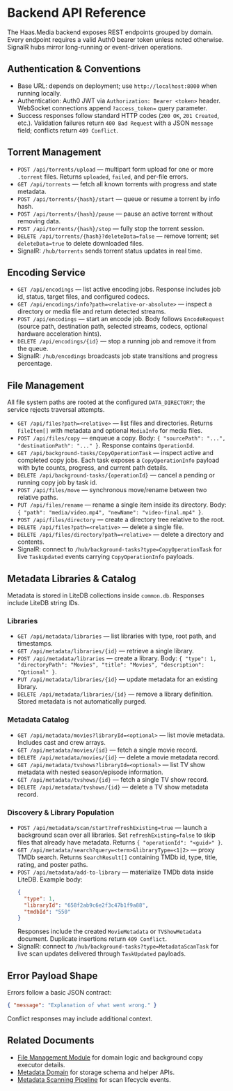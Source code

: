 # Backend API Reference

The Haas.Media backend exposes REST endpoints grouped by domain. Every endpoint requires a valid Auth0 bearer token unless noted otherwise. SignalR hubs mirror long-running or event-driven operations.

## Authentication & Conventions

- Base URL: depends on deployment; use `http://localhost:8000` when running locally.
- Authentication: Auth0 JWT via `Authorization: Bearer <token>` header. WebSocket connections append `?access_token=` query parameter.
- Success responses follow standard HTTP codes (`200 OK`, `201 Created`, etc.). Validation failures return `400 Bad Request` with a JSON `message` field; conflicts return `409 Conflict`.

## Torrent Management

- `POST /api/torrents/upload` — multipart form upload for one or more `.torrent` files. Returns `uploaded`, `failed`, and per-file errors.
- `GET /api/torrents` — fetch all known torrents with progress and state metadata.
- `POST /api/torrents/{hash}/start` — queue or resume a torrent by info hash.
- `POST /api/torrents/{hash}/pause` — pause an active torrent without removing data.
- `POST /api/torrents/{hash}/stop` — fully stop the torrent session.
- `DELETE /api/torrents/{hash}?deleteData=false` — remove torrent; set `deleteData=true` to delete downloaded files.
- SignalR: `/hub/torrents` sends torrent status updates in real time.

## Encoding Service

- `GET /api/encodings` — list active encoding jobs. Response includes job id, status, target files, and configured codecs.
- `GET /api/encodings/info?path=<relative-or-absolute>` — inspect a directory or media file and return detected streams.
- `POST /api/encodings` — start an encode job. Body follows `EncodeRequest` (source path, destination path, selected streams, codecs, optional hardware acceleration hints).
- `DELETE /api/encodings/{id}` — stop a running job and remove it from the queue.
- SignalR: `/hub/encodings` broadcasts job state transitions and progress percentage.

## File Management

All file system paths are rooted at the configured `DATA_DIRECTORY`; the service rejects traversal attempts.

- `GET /api/files?path=<relative>` — list files and directories. Returns `FileItem[]` with metadata and optional `MediaInfo` for media files.
- `POST /api/files/copy` — enqueue a copy. Body: `{ "sourcePath": "...", "destinationPath": "..." }`. Response contains `OperationId`.
- `GET /api/background-tasks/CopyOperationTask` — inspect active and completed copy jobs. Each task exposes a `CopyOperationInfo` payload with byte counts, progress, and current path details.
- `DELETE /api/background-tasks/{operationId}` — cancel a pending or running copy job by task id.
- `POST /api/files/move` — synchronous move/rename between two relative paths.
- `PUT /api/files/rename` — rename a single item inside its directory. Body: `{ "path": "media/video.mp4", "newName": "video-final.mp4" }`.
- `POST /api/files/directory` — create a directory tree relative to the root.
- `DELETE /api/files?path=<relative>` — delete a single file.
- `DELETE /api/files/directory?path=<relative>` — delete a directory and contents.
- SignalR: connect to `/hub/background-tasks?type=CopyOperationTask` for live `TaskUpdated` events carrying `CopyOperationInfo` payloads.

## Metadata Libraries & Catalog

Metadata is stored in LiteDB collections inside `common.db`. Responses include LiteDB string IDs.

### Libraries

- `GET /api/metadata/libraries` — list libraries with type, root path, and timestamps.
- `GET /api/metadata/libraries/{id}` — retrieve a single library.
- `POST /api/metadata/libraries` — create a library. Body: `{ "type": 1, "directoryPath": "Movies", "title": "Movies", "description": "Optional" }`.
- `PUT /api/metadata/libraries/{id}` — update metadata for an existing library.
- `DELETE /api/metadata/libraries/{id}` — remove a library definition. Stored metadata is not automatically purged.

### Metadata Catalog

- `GET /api/metadata/movies?libraryId=<optional>` — list movie metadata. Includes cast and crew arrays.
- `GET /api/metadata/movies/{id}` — fetch a single movie record.
- `DELETE /api/metadata/movies/{id}` — delete a movie metadata record.
- `GET /api/metadata/tvshows?libraryId=<optional>` — list TV show metadata with nested season/episode information.
- `GET /api/metadata/tvshows/{id}` — fetch a single TV show record.
- `DELETE /api/metadata/tvshows/{id}` — delete a TV show metadata record.

### Discovery & Library Population

- `POST /api/metadata/scan/start?refreshExisting=true` — launch a background scan over all libraries. Set `refreshExisting=false` to skip files that already have metadata. Returns `{ "operationId": "<guid>" }`.
- `GET /api/metadata/search?query=<term>&libraryType=<1|2>` — proxy TMDb search. Returns `SearchResult[]` containing TMDb id, type, title, rating, and poster paths.
- `POST /api/metadata/add-to-library` — materialize TMDb data inside LiteDB. Example body:
  ```json
  {
    "type": 1,
    "libraryId": "658f2ab9c6e2f3c47b1f9a88",
    "tmdbId": "550"
  }
  ```
  Responses include the created `MovieMetadata` or `TVShowMetadata` document. Duplicate insertions return `409 Conflict`.
- SignalR: connect to `/hub/background-tasks?type=MetadataScanTask` for live scan updates delivered through `TaskUpdated` payloads.

## Error Payload Shape

Errors follow a basic JSON contract:

```json
{ "message": "Explanation of what went wrong." }
```

Conflict responses may include additional context.

## Related Documents

- [File Management Module](backend/file-management.md) for domain logic and background copy executor details.
- [Metadata Domain](backend/metadata.md) for storage schema and helper APIs.
- [Metadata Scanning Pipeline](backend/metadata-scanning.md) for scan lifecycle events.
